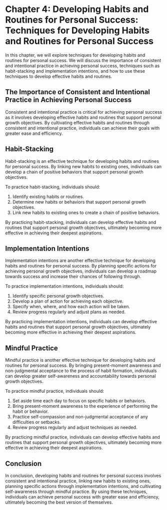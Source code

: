Chapter 4: Developing Habits and Routines for Personal Success: Techniques for Developing Habits and Routines for Personal Success
==================================================================================================================================

In this chapter, we will explore techniques for developing habits and routines for personal success. We will discuss the importance of consistent and intentional practice in achieving personal success, techniques such as habit-stacking and implementation intentions, and how to use these techniques to develop effective habits and routines.

The Importance of Consistent and Intentional Practice in Achieving Personal Success
-----------------------------------------------------------------------------------

Consistent and intentional practice is critical for achieving personal success as it involves developing effective habits and routines that support personal growth objectives. By cultivating effective habits and routines through consistent and intentional practice, individuals can achieve their goals with greater ease and efficiency.

Habit-Stacking
--------------

Habit-stacking is an effective technique for developing habits and routines for personal success. By linking new habits to existing ones, individuals can develop a chain of positive behaviors that support personal growth objectives.

To practice habit-stacking, individuals should:

1. Identify existing habits or routines.
2. Determine new habits or behaviors that support personal growth objectives.
3. Link new habits to existing ones to create a chain of positive behaviors.

By practicing habit-stacking, individuals can develop effective habits and routines that support personal growth objectives, ultimately becoming more effective in achieving their deepest aspirations.

Implementation Intentions
-------------------------

Implementation intentions are another effective technique for developing habits and routines for personal success. By planning specific actions for achieving personal growth objectives, individuals can develop a roadmap towards success and increase their chances of following through.

To practice implementation intentions, individuals should:

1. Identify specific personal growth objectives.
2. Develop a plan of action for achieving each objective.
3. Specify when, where, and how each action will be taken.
4. Review progress regularly and adjust plans as needed.

By practicing implementation intentions, individuals can develop effective habits and routines that support personal growth objectives, ultimately becoming more effective in achieving their deepest aspirations.

Mindful Practice
----------------

Mindful practice is another effective technique for developing habits and routines for personal success. By bringing present-moment awareness and non-judgmental acceptance to the process of habit formation, individuals can develop greater self-awareness and accountability towards personal growth objectives.

To practice mindful practice, individuals should:

1. Set aside time each day to focus on specific habits or behaviors.
2. Bring present-moment awareness to the experience of performing the habit or behavior.
3. Practice self-compassion and non-judgmental acceptance of any difficulties or setbacks.
4. Review progress regularly and adjust techniques as needed.

By practicing mindful practice, individuals can develop effective habits and routines that support personal growth objectives, ultimately becoming more effective in achieving their deepest aspirations.

Conclusion
----------

In conclusion, developing habits and routines for personal success involves consistent and intentional practice, linking new habits to existing ones, planning specific actions through implementation intentions, and cultivating self-awareness through mindful practice. By using these techniques, individuals can achieve personal success with greater ease and efficiency, ultimately becoming the best version of themselves.

